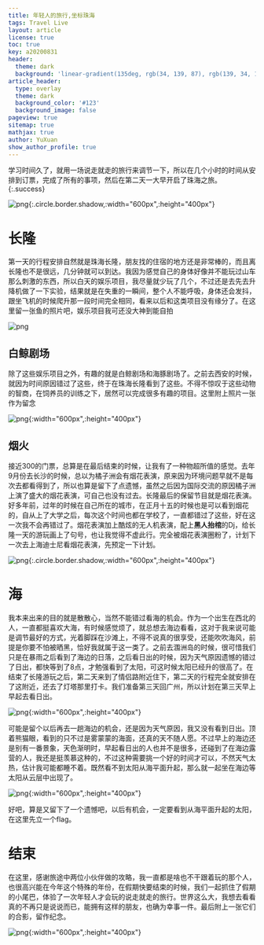 ```yaml
---
title: 年轻人的旅行,坐标珠海
tags: Travel Live
layout: article
license: true
toc: true
key: a20200831
header:
  theme: dark
  background: 'linear-gradient(135deg, rgb(34, 139, 87), rgb(139, 34, 139))'
article_header:
  type: overlay
  theme: dark
  background_color: '#123'
  background_image: false
pageview: true
sitemap: true
mathjax: true
author: YuXuan
show_author_profile: true
---
```

学习时间久了，就用一场说走就走的旅行来调节一下，所以在几个小时的时间从安排到订票，完成了所有的事项，然后在第二天一大早开启了珠海之旅。
{:.success}

![png](/assets/images/20200831/zoo.jpg){:.circle.border.shadow,:width="600px",:height="400px"}

<!--more-->
# 长隆
​        第一天的行程安排自然就是珠海长隆，朋友找的住宿的地方还是非常棒的，而且离长隆也不是很远，几分钟就可以到达。我因为感觉自己的身体好像并不能玩过山车那么刺激的东西，所以白天的娱乐项目，我尽量就少玩了几个，不过还是去先去升降机做了一下实验，结果就是在失重的一瞬间，整个人不能呼吸，身体还会发抖，跟坐飞机的时候爬升那一段时间完全相同，看来以后和这类项目没有缘分了。在这里留一张鱼的照片吧，娱乐项目我可还没大神到能自拍

![png](/assets/images/20200831/zoo.jpg)

## 白鲸剧场
​		除了这些娱乐项目之外，有趣的就是白鲸剧场和海豚剧场了。之前去西安的时候，就因为时间原因错过了这些，终于在珠海长隆看到了这些。不得不惊叹于这些动物的智商，在饲养员的训练之下，居然可以完成很多有趣的项目。这里附上照片一张作为留念

![png](/assets/images/20200831/bj1.jpg){:width="600px",:height="400px"}

## 烟火
​		接近300的门票，总算是在最后结束的时候，让我有了一种物超所值的感觉。去年9月份去长沙的时候，总以为橘子洲会有烟花表演，原来因为环境问题早就不是每次去都看得到了，所以也算是留下了点遗憾，虽然之后因为国际交流的原因橘子洲上演了盛大的烟花表演，可自己也没有过去。长隆最后的保留节目就是烟花表演。好多年前，过年的时候在自己所在的城市，在正月十五的时候也是可以看到烟花的，自从上了大学之后，每次这个时间也都在学校了，一直都错过了这些，好在这一次我不会再错过了。烟花表演加上酷炫的无人机表演，配上**黑人抬棺**的Dj，给长隆一天的游玩画上了句号，也让我觉得不虚此行。完全被烟花表演圈粉了，计划下一次去上海迪士尼看烟花表演，先预定一下计划。

![png](/assets/images/20200831/yh1.jpg){:.circle.border.shadow,:width="600px",:height="400px"}

# 海
​		我本来出来的目的就是散散心，当然不能错过看海的机会。作为一个出生在西北的人，一直都挺喜欢大海，有时候感觉烦了，就总想去海边看看，这对于我来说可能是调节最好的方式，光着脚踩在沙滩上，不得不说真的很享受，还能吹吹海风，前提是你要不怕被晒黑，恰好我就属于这一类了。之前去涠洲岛的时候，很可惜我们只是在暴雨之后看到了海边的日落，之后看日出的时候，因为天气原因遗憾的错过了日出，都快等到了8点，才勉强看到了太阳，可这时候太阳已经升的很高了。在结束了长隆游玩之后，第二天来到了情侣路附近住下，第二天的行程完全就安排在了这附近，还去了灯塔那里打卡。我们准备第三天回广州，所以计划在第三天早上早起去看日出。

![png](/assets/images/20200831/sun1.jpg){:width="600px",:height="400px"}

​		可能是留个以后再去一趟海边的机会，还是因为天气原因，我又没有看到日出。顶着熊猫眼，看到的只不过是雾蒙蒙的海面，还真的天不随人愿。不过早上的海边还是别有一番景象，天色渐明时，早起看日出的人也并不是很多，还碰到了在海边露营的人，我还是挺羡慕这种的，不过这种需要挑一个好的时间才可以，不然天气太热，估计我可能都睡不着。既然看不到太阳从海平面升起，那么就一起坐在海边等太阳从云层中出现了。


![png](/assets/images/20200831/sun2.jpg){:width="600px",:height="400px"}

好吧，算是又留下了一个遗憾吧，以后有机会，一定要看到从海平面升起的太阳，在这里先立一个flag。
# 结束
​		在这里，感谢旅途中两位小伙伴做的攻略，我一直都是啥也不干跟着玩的那个人，也很高兴能在今年这个特殊的年份，在假期快要结束的时候，我们一起抓住了假期的小尾巴，体验了一次年轻人才会玩的说走就走的旅行。世界这么大，我想去看看真的不再只是说说而已，能拥有这样的朋友，也确为幸事一件。最后附上一张它们的合影，留作纪念。

![png](/assets/images/20200831/friend.jpg){:width="600px",:height="400px"}